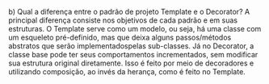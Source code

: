 b) Qual a diferença entre o padrão de projeto Template e o Decorator?
A principal diferença consiste nos objetivos de cada padrão e em suas estruturas. O Template serve como um modelo, ou seja, há uma classe com um esqueleto pré-definido, 
mas que deixa alguns passos/métodos abstratos que serão implementadospelas sub-classes. Já no Decorator, a classe base pode ter seus comportamentos incrementados,
sem modificar sua estrutura original diretamente. Isso é feito por meio de decoradores e utilizando composição, ao invés da herança, como é feito no Template.
